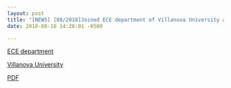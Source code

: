 ```yaml
---
layout: post
title: "[NEWS] [08/2018]Joined ECE department of Villanova University as tenure-track assistant professor this fall. I am looking for self-motivated Ph.D. students to join my group working on energy-efficient machine learning accelerator. For more information, please look here. "
date: 2018-08-18 14:28:01 -0500

---
```


[ECE department](https://www1.villanova.edu/villanova/engineering/departments/ece.html)

[Villanova University](https://www1.villanova.edu/university.html)

[PDF](http://www.ece.villanova.edu/~xjiao/other/recruit.pdf)
